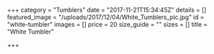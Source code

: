 +++
category = "Tumblers"
date = "2017-11-21T15:34:45Z"
details = []
featured_image = "/uploads/2017/12/04/White_Tumblers_pic.jpg"
id = "white-tumbler"
images = []
price = 20
size_guide = ""
sizes = []
title = "White Tumbler"

+++
